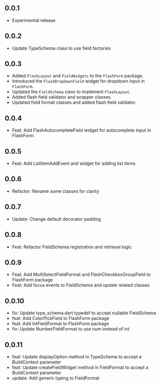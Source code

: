 ## 0.0.1
* Experimental release

## 0.0.2
* Update TypeSchema class to use field factories

## 0.0.3
* Added `FlashLayout` and `FieldWidgets` to the `FlashForm` package.
* Introduced the `FlashDropdownField` widget for dropdown input in `FlashForm`.
* Updated the `FieldSchema` class to implement `FlashLayout`.
* Added flash field validator and wrapper classes.
* Updated field format classes and added flash field validator.

## 0.0.4
* Feat: Add FlashAutocompleteField widget for autocomplete input in FlashForm

## 0.0.5
* Feat: Add ListItemAddEvent and widget for adding list items

## 0.0.6
* Refactor: Rename some classes for clarity

## 0.0.7
* Update: Change default decorator padding

## 0.0.8
* Feat: Refactor FieldSchema registration and retrieval logic

## 0.0.9
* Feat: Add MultiSelectFieldFormat and FlashCheckboxGroupField to FlashForm package
* Feat: Add focus events to FieldSchema and update related classes

## 0.0.10
* fix: Update type_schema.dart typedef to accept nullable FieldSchema
* feat: Add ColorPickField to FlashForm package
* feat: Add IntFieldFormat to FlashForm package
* fix: Update NumberFieldFormat to use num instead of int

## 0.0.11
* feat: Update displayOption method in TypeSchema to accept a BuildContext parameter
* feat: Update createFieldWidget method in FieldFormat to accept a BuildContext parameter
* update: Add generic typing to FieldFormat